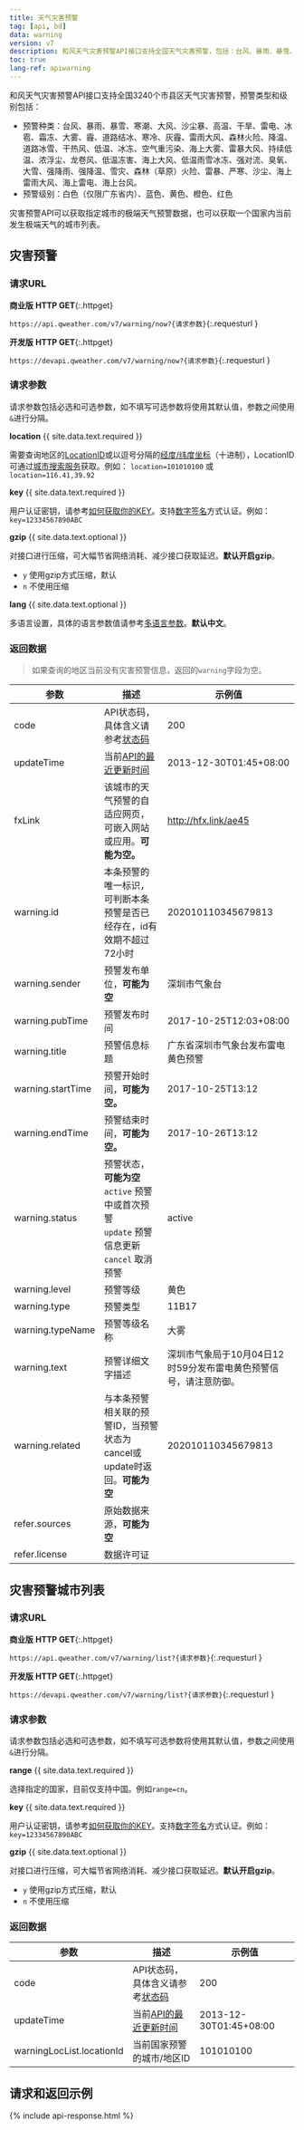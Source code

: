 ```yaml
---
title: 天气灾害预警
tag: [api, bd]
data: warning
version: v7
description: 和风天气灾害预警API接口支持全国天气灾害预警，包括：台风、暴雨、暴雪、寒潮、大风、沙尘暴、高温、干旱、雷电、冰雹、霜冻、大雾、霾、道路结冰、寒冷、灰霾、雷雨大风、森林火险、降温、道路冰雪、干热风、低温、冰冻、空气重污染、海上大雾、雷暴大风、持续低温、浓浮尘、龙卷风、低温冻害、海上大风、低温雨雪冰冻、强对流、臭氧、大雪、强降雨、强降温、雪灾、森林（草原）火险、雷暴、严寒、沙尘、海上雷雨大风、海上雷电、海上台风，
toc: true
lang-ref: apiwarning
---
```


和风天气灾害预警API接口支持全国3240个市县区天气灾害预警，预警类型和级别包括：
- 预警种类：台风、暴雨、暴雪、寒潮、大风、沙尘暴、高温、干旱、雷电、冰雹、霜冻、大雾、霾、道路结冰、寒冷、灰霾、雷雨大风、森林火险、降温、道路冰雪、干热风、低温、冰冻、空气重污染、海上大雾、雷暴大风、持续低温、浓浮尘、龙卷风、低温冻害、海上大风、低温雨雪冰冻、强对流、臭氧、大雪、强降雨、强降温、雪灾、森林（草原）火险、雷暴、严寒、沙尘、海上雷雨大风、海上雷电、海上台风。
- 预警级别：白色（仅限广东省内）、蓝色、黄色、橙色、红色

灾害预警API可以获取指定城市的极端天气预警数据，也可以获取一个国家内当前发生极端天气的城市列表。

## 灾害预警

### 请求URL

**商业版** **HTTP GET**{:.httpget} 

`https://api.qweather.com/v7/warning/now?{请求参数}`{:.requesturl }

**开发版** **HTTP GET**{:.httpget}

`https://devapi.qweather.com/v7/warning/now?{请求参数}`{:.requesturl }

### 请求参数

请求参数包括必选和可选参数，如不填写可选参数将使用其默认值，参数之间使用`&`进行分隔。

**location** {{ site.data.text.required }}

需要查询地区的[LocationID](/docs/start/glossary#locationid)或以逗号分隔的[经度/纬度坐标](/docs/start/glossary#coordinate)（十进制），LocationID可通过[城市搜索服务](/docs/api/geo)获取。例如： `location=101010100` 或 `location=116.41,39.92`

**key** {{ site.data.text.required }}

用户认证密钥，请参考[如何获取你的KEY](/docs/start/get-api-key)。支持[数字签名](/docs/faq/technical#signature-authentication)方式认证。例如：`key=12334567890ABC`

**gzip** {{ site.data.text.optional }}

对接口进行压缩，可大幅节省网络消耗、减少接口获取延迟。**默认开启gzip**。

- `y` 使用gzip方式压缩，默认
- `n` 不使用压缩

**lang** {{ site.data.text.optional }}

多语言设置，具体的语言参数值请参考[多语言参数](/docs/start/language)。**默认中文**。

### 返回数据

> 如果查询的地区当前没有灾害预警信息，返回的`warning`字段为空。

| 参数              | 描述                                                                 | 示例值                                                           |
| ----------------- | -------------------------------------------------------------------- | ---------------------------------------------------------------- |
| code              | API状态码，具体含义请参考[状态码](/docs/start/status-code)           | 200                                                              |
| updateTime        | 当前[API的最近更新时间](/docs/start/glossary#updatetime)             | 2013-12-30T01:45+08:00                                           |
| fxLink            | 该城市的天气预警的自适应网页，可嵌入网站或应用。**可能为空。** | http://hfx.link/ae45                                             |
| warning.id        | 本条预警的唯一标识，可判断本条预警是否已经存在，id有效期不超过72小时 | 202010110345679813                                               |
| warning.sender        | 预警发布单位，**可能为空** | 深圳市气象台                                               |
| warning.pubTime   | 预警发布时间                                                         | 2017-10-25T12:03+08:00                                           |
| warning.title     | 预警信息标题                                                         | 广东省深圳市气象台发布雷电黄色预警                               |
| warning.startTime | 预警开始时间，**可能为空。**                       | 2017-10-25T13:12                                                 |
| warning.endTime   | 预警结束时间，**可能为空。**                       | 2017-10-26T13:12                                                 |
| warning.status    | 预警状态，**可能为空**<br />`active` 预警中或首次预警<br />`update` 预警信息更新<br />`cancel` 取消预警                          | active                                                         |
| warning.level     | 预警等级                                                             | 黄色                                                             |
| warning.type| 预警类型                                                             | 11B17                                                         |
| warning.typeName     | 预警等级名称                                                             | 大雾           |
| warning.text      | 预警详细文字描述                                                     | 深圳市气象局于10月04日12时59分发布雷电黄色预警信号，请注意防御。 |
| warning.related      | 与本条预警相关联的预警ID，当预警状态为cancel或update时返回。**可能为空**                                                     | 202010110345679813 |
| refer.sources     | 原始数据来源，**可能为空**                                           |                                                                  |
| refer.license     | 数据许可证                                                           |                                                                  |

## 灾害预警城市列表

### 请求URL

**商业版** **HTTP GET**{:.httpget}

`https://api.qweather.com/v7/warning/list?{请求参数}`{:.requesturl }

**开发版** **HTTP GET**{:.httpget} 

`https://devapi.qweather.com/v7/warning/list?{请求参数}`{:.requesturl }

### 请求参数

请求参数包括必选和可选参数，如不填写可选参数将使用其默认值，参数之间使用`&`进行分隔。

**range** {{ site.data.text.required }}

选择指定的国家，目前仅支持中国。例如`range=cn`。

**key** {{ site.data.text.required }}

用户认证密钥，请参考[如何获取你的KEY](/docs/start/get-api-key)。支持[数字签名](/docs/faq/technical#signature-authentication)方式认证。例如：`key=12334567890ABC`

**gzip** {{ site.data.text.optional }}

对接口进行压缩，可大幅节省网络消耗、减少接口获取延迟。**默认开启gzip**。

- `y` 使用gzip方式压缩，默认
- `n` 不使用压缩

### 返回数据

| 参数                      | 描述                                                       | 示例值                 |
| ------------------------- | ---------------------------------------------------------- | ---------------------- |
| code                      | API状态码，具体含义请参考[状态码](/docs/start/status-code) | 200                    |
| updateTime                | 当前[API的最近更新时间](/docs/start/glossary#updatetime)   | 2013-12-30T01:45+08:00 |
| warningLocList.locationId | 当前国家预警的城市/地区ID                                  | 101010100              |

## 请求和返回示例

{% include api-response.html %}